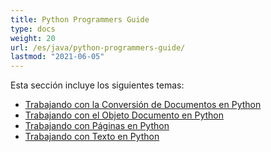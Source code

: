 ```yaml
---
title: Python Programmers Guide
type: docs
weight: 20
url: /es/java/python-programmers-guide/
lastmod: "2021-06-05"
---
```


Esta sección incluye los siguientes temas:

- [Trabajando con la Conversión de Documentos en Python](/pdf/es/java/working-with-document-conversion-in-python/)
- [Trabajando con el Objeto Documento en Python](/pdf/es/java/working-with-document-object-in-python/)
- [Trabajando con Páginas en Python](/pdf/es/java/working-with-pages-in-python/)
- [Trabajando con Texto en Python](/pdf/es/java/working-with-text-in-python/)
